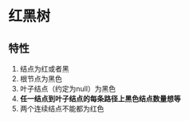 # 红黑树
## 特性
1. 结点为红或者黑
2. 根节点为黑色
3. 叶子结点（约定为null）为黑色
4. **任一结点到叶子结点的每条路径上黑色结点数量想等**
5. 两个连续结点不能都为红色
